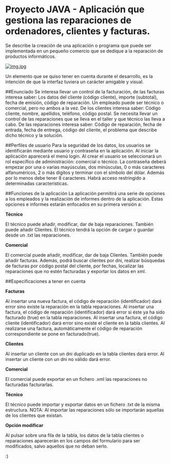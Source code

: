 # Proyecto JAVA - Aplicación que gestiona las reparaciones de ordenadores, clientes y facturas.
Se describe la creación de una aplicación o programa que puede ser implementada en un pequeño comercio que se dedique a la reparación de productos informáticos.

[![img.jpg](https://s13.postimg.org/57yi2ciw7/img.jpg)](https://postimg.org/image/e2zccv7oj/)

Un elemento que se quiso tener en cuenta durante el desarrollo, es la intención de que la interfaz tuviera un carácter amigable y visual.

##Enunciado
Se interesa llevar un control de la facturación, de las facturas interesa saber:
Los datos del cliente (código cliente), importe (subtotal), fecha de emisión, código de reparación.
Un empleado puede ser técnico o comercial, pero no ambos a la vez.
De los clientes interesa saber: Código cliente, nombre, apellidos, teléfono, código postal.
Se necesita llevar un control de las reparaciones que se lleva en el taller y que técnico las lleva a cabo. De las reparaciones interesa saber:
Código de reparación, fecha de entrada, fecha de entrega, código del cliente, el problema que describe dicho técnico y la solución.

##Perfiles de usuario
Para la seguridad de los datos, los usuarios se identificarán mediante usuario y contraseña en la aplicación.
Al iniciar la aplicación aparecerá el menú login. Al crear el usuario se seleccionará un rol específico de administración: comercial o técnico.
La contraseña deberá empezar por una o varias mayúsculas, dos minúsculas, 0 o más caracteres alfanuméricos, 2 o más dígitos y terminar con el símbolo del dólar. Además por lo menos debe tener 8 caracteres.
Habrá acceso restringido a determinadas características.

##Funciones de la aplicación
La aplicación permitirá una serie de opciones a los empleados y la realización de informes dentro de la aplicación. Estas opciones e informes estarán enfocados en su primera versión a:

**Técnico**

El técnico puede añadir, modificar, dar de baja reparaciones. También puede añadir Clientes.
El técnico tendrá la opción de cargar o guardar desde un .txt las reparaciones.

**Comercial**

El comercial puede añadir, modificar, dar de baja Clientes. También puede añadir facturas.
Además, podrá buscar clientes por dni, realizar búsquedas de facturas por código postal del cliente, por fechas, localizar las reparaciones que no estén facturadas y exportar los datos en xml.

##Especificaciones a tener en cuenta

**Facturas**

Al insertar una nueva factura, el código de reparación (identificador) dará error sino existe la reparación en la tabla reparaciones.
Al insertar una factura, el código de reparación (identificador) dará error si éste ya ha sido facturado (true) en la tabla reparaciones.
Al insertar una factura, el código cliente (identificador) dará error sino existe el cliente en la tabla clientes.
Al realizarse una factura, automáticamente el código de reparación correspondiente se pone en facturado(true).

**Clientes**

Al insertar un cliente con un dni duplicado en la tabla clientes dará error.
Al insertar un cliente con un dni no válido dará error.

**Comercial**

El comercial puede exportar en un fichero .xml las reparaciones no facturadas facturarlas.

**Técnico**

El técnico puede importar y exportar datos en un fichero .txt de la misma estructura.
NOTA: Al importar las reparaciones sólo se importarán aquellas de los clientes que existan.

**Opción modificar**

Al pulsar sobre una fila de la tabla, los datos de la tabla clientes o reparaciones aparecerán en los campos del formulario para ser modificados, salvo aquellos que no deban serlo. 


:)

